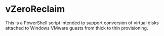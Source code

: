 # vZeroReclaim
This is a PowerShell script intended to support conversion of virtual disks attached to Windows VMware guests from thick to thin provisioning. 
